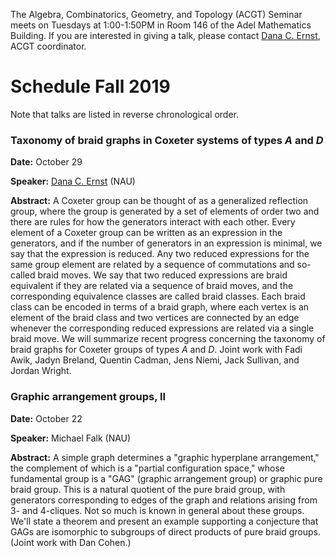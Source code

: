 The Algebra, Combinatorics, Geometry, and Topology (ACGT) Seminar meets on Tuesdays at 1:00-1:50PM in Room 146 of the Adel Mathematics Building. If you are interested in giving a talk, please contact [Dana C. Ernst](http://danaernst.com), ACGT coordinator.

# Schedule Fall 2019 #

Note that talks are listed in reverse chronological order.

### Taxonomy of braid graphs in Coxeter systems of types $A$ and $D$

**Date:** October 29

**Speaker:** [Dana C. Ernst](http:/danaernst.com) (NAU)

**Abstract:** A Coxeter group can be thought of as a generalized reflection group, where the group is generated by a set of elements of order two and there are rules for how the generators interact with each other. Every element of a Coxeter group can be written as an expression in the generators, and if the number of generators in an expression is minimal, we say that the expression is reduced. Any two reduced expressions for the same group element are related by a sequence of commutations and so-called braid moves. We say that two reduced expressions are braid equivalent if they are related via a sequence of braid moves, and the corresponding equivalence classes are called braid classes. Each braid class can be encoded in terms of a braid graph, where each vertex is an element of the braid class and two vertices are connected by an edge whenever the corresponding reduced expressions are related via a single braid move. We will summarize recent progress concerning the taxonomy of braid graphs for Coxeter groups of types $A$ and $D$. Joint work with Fadi Awik, Jadyn Breland, Quentin Cadman, Jens Niemi, Jack Sullivan, and Jordan Wright.

### Graphic arrangement groups, II

**Date:** October 22

**Speaker:** Michael Falk (NAU)

**Abstract:** A simple graph determines a "graphic hyperplane arrangement," the complement of which is a "partial configuration space," whose fundamental group is a "GAG" (graphic arrangement group) or graphic pure braid group. This is a natural quotient of the pure braid group, with generators corresponding to edges of the graph and relations arising from 3- and 4-cliques. Not so much is known in general about these groups. We'll state a theorem and present an example supporting a conjecture that GAGs are isomorphic to subgroups of direct products of pure braid groups. (Joint work with Dan Cohen.)
